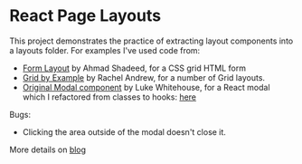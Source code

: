 # React Page Layouts

This project demonstrates the practice of extracting layout components into a layouts folder.  For examples I've used code from:

* [Form Layout] by Ahmad Shadeed, for a CSS grid HTML form
* [Grid by Example] by Rachel Andrew, for a number of Grid layouts.
* [Original Modal component] by Luke Whitehouse, for a React modal which I refactored from classes to hooks: [here](https://github.com/davesnotes/react-modal-component) 

Bugs:
* Clicking the area outside of the modal doesn't close it. 

More details on [blog](https://davesnotes.uk/react-layouts/)

[Form Layout]: https://webdesign.tutsplus.com/tutorials/how-to-build-web-form-layouts-with-css-grid--cms-28776
[Grid by Example]: https://gridbyexample.com/examples/
[Original Modal component]: https://github.com/Assortment/react-modal-component
